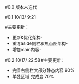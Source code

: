 #0.0 版本未迭代

#0.1
10/13/ 9:21

#主要更新：
+ 更新&优化架构-
+ 重写aside侧栏和焦点图架构-
+ 增加main内容-

#0.2 
10/17/ 22:58
#主要更新：
+ 完善右侧栏大部分静态内容 90%
+ 单独区域 完成度 70%